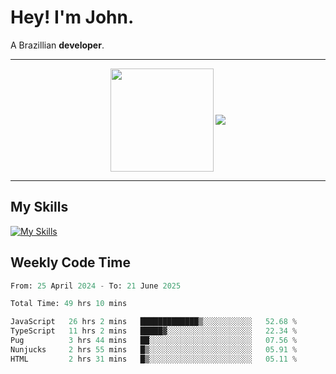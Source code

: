 # Hey! I'm John.

A Brazillian **developer**.

---

<p align="center">
  <img align="center" src="https://github-readme-stats.vercel.app/api?username=joaoiacillo&show_icons=true&locale=en" height="165" />
  <img align="center" src="https://github-readme-stats.vercel.app/api/top-langs/?username=anuraghazra&layout=compact" />
</p>

---

## My Skills

[![My Skills](https://skillicons.dev/icons?i=js,html,css,bootstrap,py,mysql,bash,linux,git,github,vscode,gamemakerstudio)](https://skillicons.dev)

## Weekly Code Time

<!--START_SECTION:waka-->

```python
From: 25 April 2024 - To: 21 June 2025

Total Time: 49 hrs 10 mins

JavaScript   26 hrs 2 mins   █████████████▒░░░░░░░░░░░   52.68 %
TypeScript   11 hrs 2 mins   █████▓░░░░░░░░░░░░░░░░░░░   22.34 %
Pug          3 hrs 44 mins   ██░░░░░░░░░░░░░░░░░░░░░░░   07.56 %
Nunjucks     2 hrs 55 mins   █▒░░░░░░░░░░░░░░░░░░░░░░░   05.91 %
HTML         2 hrs 31 mins   █▒░░░░░░░░░░░░░░░░░░░░░░░   05.11 %
```

<!--END_SECTION:waka-->
